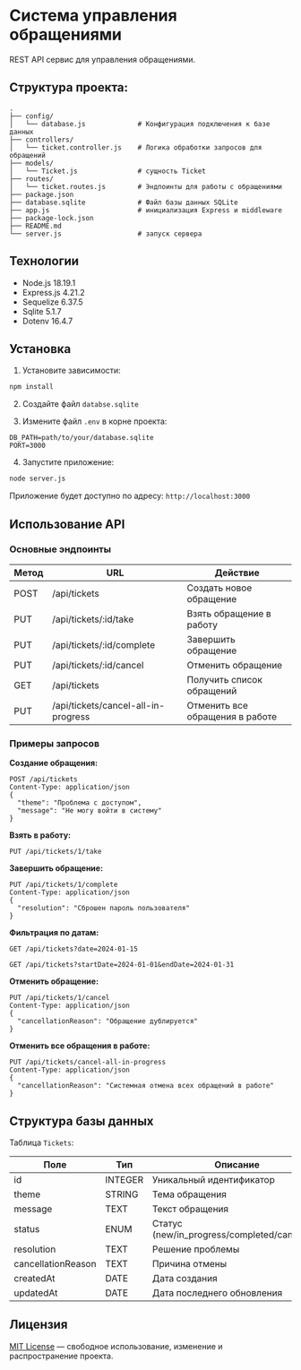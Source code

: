 # Система управления обращениями

REST API сервис для управления обращениями.

## Структура проекта:

```
.
├── config/
│   └── database.js             # Конфигурация подключения к базе данных
├── controllers/
│   └── ticket.controller.js    # Логика обработки запросов для обращений
├── models/
│   └── Ticket.js               # сущность Ticket
├── routes/
│   └── ticket.routes.js        # Эндпоинты для работы с обращениями
├── package.json
├── database.sqlite             # Файл базы данных SQLite
├── app.js                      # инициализация Express и middleware
├── package-lock.json
├── README.md
└── server.js                   # запуск сервера
```

## Технологии

- Node.js 18.19.1
- Express.js 4.21.2
- Sequelize 6.37.5
- Sqlite 5.1.7
- Dotenv 16.4.7

## Установка

1. Установите зависимости:

```bash
npm install
```

2. Создайте файл `databse.sqlite`

3. Измените файл `.env` в корне проекта:

```env
DB_PATH=path/to/your/database.sqlite
PORT=3000
```

4. Запустите приложение:

```bash
node server.js
```

Приложение будет доступно по адресу: `http://localhost:3000`

## Использование API

### Основные эндпоинты

| Метод | URL                                 | Действие                        |
| ----- | ----------------------------------- | ------------------------------- |
| POST  | /api/tickets                        | Создать новое обращение         |
| PUT   | /api/tickets/:id/take               | Взять обращение в работу        |
| PUT   | /api/tickets/:id/complete           | Завершить обращение             |
| PUT   | /api/tickets/:id/cancel             | Отменить обращение              |
| GET   | /api/tickets                        | Получить список обращений       |
| PUT   | /api/tickets/cancel-all-in-progress | Отменить все обращения в работе |

### Примеры запросов

**Создание обращения:**

```http
POST /api/tickets
Content-Type: application/json
{
  "theme": "Проблема с доступом",
  "message": "Не могу войти в систему"
}
```

**Взять в работу:**

```http
PUT /api/tickets/1/take
```

**Завершить обращение:**

```http
PUT /api/tickets/1/complete
Content-Type: application/json
{
  "resolution": "Сброшен пароль пользователя"
}
```

**Фильтрация по датам:**

```http
GET /api/tickets?date=2024-01-15
```

```http
GET /api/tickets?startDate=2024-01-01&endDate=2024-01-31
```

**Отменить обращение:**
```http
PUT /api/tickets/1/cancel
Content-Type: application/json
{
  "cancellationReason": "Обращение дублируется"
}
```

**Отменить все обращения в работе:**
```http
PUT /api/tickets/cancel-all-in-progress
Content-Type: application/json
{
  "cancellationReason": "Системная отмена всех обращений в работе"
}
```

## Структура базы данных

Таблица `Tickets`:

| Поле               | Тип     | Описание                                     |
| ------------------ | ------- | -------------------------------------------- |
| id                 | INTEGER | Уникальный идентификатор                     |
| theme              | STRING  | Тема обращения                               |
| message            | TEXT    | Текст обращения                              |
| status             | ENUM    | Статус (new/in_progress/completed/cancelled) |
| resolution         | TEXT    | Решение проблемы                             |
| cancellationReason | TEXT    | Причина отмены                               |
| createdAt          | DATE    | Дата создания                                |
| updatedAt          | DATE    | Дата последнего обновления                   |

## Лицензия

[MIT License](LICENSE.txt) — свободное использование, изменение и распространение проекта.
